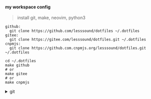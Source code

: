 #### my workspace config

> install git, make, neovim, python3

```
github: 
  git clone https://github.com/lesssound/dotfiles ~/.dotfiles
gitee: 
  git clone https://gitee.com/lesssound/dotfiles.git ~/.dotfiles
cnpmjs:
  git clone https://github.com.cnpmjs.org/lesssound/dotfiles.git ~/.dotfiles

cd ~/.dotfiles 
make github 
# or 
make gitee
# or
make cnpmjs
```

<details>
  <summary>
    git
  </summary>

##### public key
``` shell
git config --global user.name ""
git config --global user.email ""
ssh-keygen -t rsa -b 4096 -C ""
```

##### git config
``` shell
git config --global http.https://github.com.proxy socks5://127.0.0.1:1080
git config --global https.https://github.com.proxy socks5://127.0.0.1:1080

or

# ~/.gitconfig
[http "https://github.com"]
proxy = socks5://127.0.0.1:1080
postBuffer = 524288000
[https "https://github.com"]
proxy = socks5://127.0.0.1:1080
postBuffer = 524288000

```
</details>
